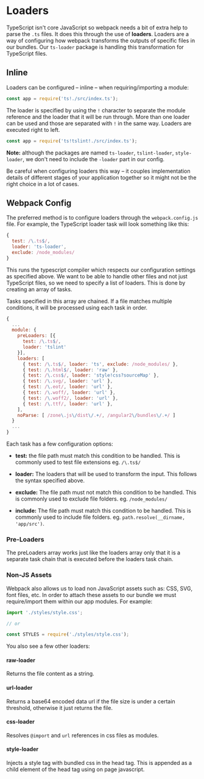 # Loaders

TypeScript isn't core JavaScript so webpack needs a bit of extra help to parse the `.ts` files. It does this through the use of **loaders**. Loaders are a way of configuring how webpack transforms the outputs of specific files in our bundles. Our `ts-loader` package is handling this transformation for TypeScript files.

## Inline

Loaders can be configured – inline – when requiring/importing a module:

```javascript
const app = require('ts!./src/index.ts');
```

The loader is specified by using the `!` character to separate the module reference and the loader that it will be run through. More than one loader can be used and those are separated with `!` in the same way. Loaders are executed right to left.

```javascript
const app = require('ts!tslint!./src/index.ts');
```

**Note:** although the packages are named `ts-loader`, `tslint-loader`, `style-loader`, we don't need to include the `-loader` part in our config.

Be careful when configuring loaders this way – it couples implementation details of different stages of your application together so it might not be the right choice in a lot of cases.


## Webpack Config

The preferred method is to configure loaders through the `webpack.config.js` file. For example, the TypeScript loader task will look something like this:

```javascript
{
  test: /\.ts$/,
  loader: 'ts-loader',
  exclude: /node_modules/
}
```

This runs the typescript compiler which respects our configuration settings as specified above. We want to be able to handle other files and not just TypeScript files, so we need to specify a list of loaders. This is done by creating an array of tasks.

Tasks specified in this array are chained. If a file matches multiple conditions, it will be processed using each task in order.

```javascript
{
  ...
  module: {
    preLoaders: [{
      test: /\.ts$/,
      loader: 'tslint'
    }],
    loaders: [
      { test: /\.ts$/, loader: 'ts', exclude: /node_modules/ },
      { test: /\.html$/, loader: 'raw' },
      { test: /\.css$/, loader: 'style!css?sourceMap' },
      { test: /\.svg/, loader: 'url' },
      { test: /\.eot/, loader: 'url' },
      { test: /\.woff/, loader: 'url' },
      { test: /\.woff2/, loader: 'url' },
      { test: /\.ttf/, loader: 'url' },
    ],
    noParse: [ /zone\.js\/dist\/.+/, /angular2\/bundles\/.+/ ]
  }
  ...
}
```

Each task has a few configuration options:

- **test:** the file path must match this condition to be handled. This is commonly used to test file extensions eg. `/\.ts$/`

- **loader:** The loaders that will be used to transform the input. This follows the syntax specified above.

- **exclude:** The file path must not match this condition to be handled. This is commonly used to exclude file folders. eg. `/node_modules/`

- **include:** The file path must match this condition to be handled. This is commonly used to include file folders.  eg. `path.resolve(__dirname, 'app/src')`.


### Pre-Loaders

The preLoaders array works just like the loaders array only that it is a separate task chain that is executed before the loaders task chain.


### Non-JS Assets

Webpack also allows us to load non JavaScript assets such as: CSS, SVG, font files, etc. In order to attach these assets to our bundle we must require/import them within our app modules. For example:

```javascript
import './styles/style.css';

// or 

const STYLES = require('./styles/style.css');
```


You also see a few other loaders:

#### raw-loader
Returns the file content as a string.

#### url-loader
Returns a base64 encoded data url if the file size is under a certain threshold, otherwise it just returns the file.

#### css-loader
Resolves `@import` and `url` references in css files as modules.

#### style-loader
Injects a style tag with bundled css in the head tag. This is appended as a child element of the head tag using on page javascript.
